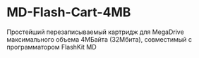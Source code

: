 # MD-Flash-Cart-4MB
Простейший перезаписываемый картридж для MegaDrive максимального объема 4МБайта (32Мбита), совместимый с программатором FlashKit MD
